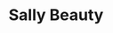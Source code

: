 ---
title: "Sally Beauty"
url: /chicago/sally-beauty-north-pulaski-road/
shop: hairdresser supply
---